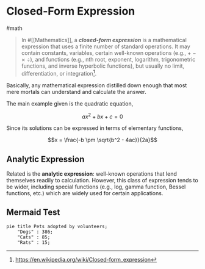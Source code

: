 # Closed-Form Expression

#math

> In #[[Mathematics]], a _**closed-form expression**_ is a mathematical expression
> that uses a finite number of standard operations. It may contain constants,
> variables, certain well-known operations (e.g., + − × ÷), and functions
> (e.g., nth root, exponent, logarithm, trigonometric functions, and inverse
> hyperbolic functions), but usually no limit, differentiation, or integration[^wiki].

Basically, any mathematical expression distilled down enough that most mere
mortals can understand and calculate the answer.

The main example given is the quadratic equation,

$$ax^2 + bx + c = 0$$

Since its solutions can be expressed in terms of elementary functions,

$$x = \frac{-b \pm \sqrt{b^2 - 4ac}}{2a}$$

## Analytic Expression

Related is the **analytic expression**: well-known operations that lend
themselves readily to calculation. However, this class of expression tends to
be wider, including special functions (e.g., log, gamma function, Bessel
functions, etc.) which are widely used for certain applications.

## Mermaid Test

```mermaid
pie title Pets adopted by volunteers;
    "Dogs" : 386;
    "Cats" : 85;
    "Rats" : 15;
```

[^wiki]: https://en.wikipedia.org/wiki/Closed-form_expression 
